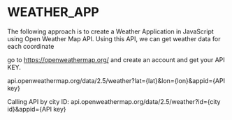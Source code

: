 # WEATHER_APP

The following approach is to create a Weather Application in JavaScript using Open Weather Map API. Using this API, we can get weather data for each coordinate

go to https://openweathermap.org/ and create an account and get your API KEY.

api.openweathermap.org/data/2.5/weather?lat={lat}&lon={lon}&appid={API key}

Calling API by city ID:
api.openweathermap.org/data/2.5/weather?id={city id}&appid={API key}

